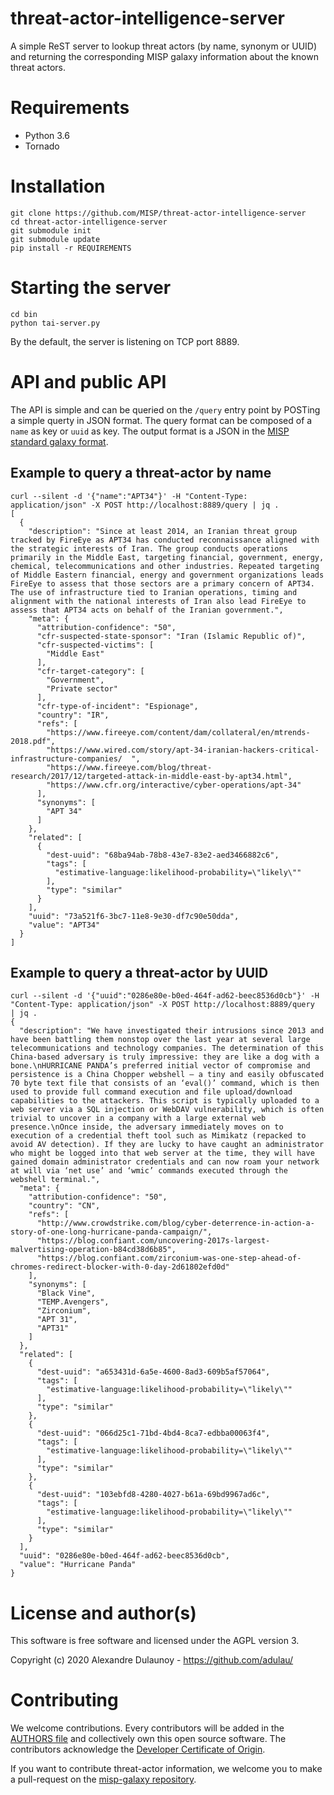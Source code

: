 # threat-actor-intelligence-server

A simple ReST server to lookup threat actors (by name, synonym or UUID) and returning the corresponding MISP galaxy information about the known threat actors.

# Requirements

- Python 3.6
- Tornado

# Installation

~~~
git clone https://github.com/MISP/threat-actor-intelligence-server
cd threat-actor-intelligence-server
git submodule init
git submodule update
pip install -r REQUIREMENTS
~~~

# Starting the server

~~~
cd bin
python tai-server.py
~~~

By the default, the server is listening on TCP port 8889.
 
# API and public API

The API is simple and can be queried on the `/query` entry point by POSTing a simple querty in JSON format. The query format can
be composed of a `name` as key or `uuid` as key. The output format is a JSON in the [MISP standard galaxy format](https://www.misp-standard.org/rfc/misp-standard-galaxy-format.txt). 

## Example to query a threat-actor by name

~~~
curl --silent -d '{"name":"APT34"}' -H "Content-Type: application/json" -X POST http://localhost:8889/query | jq . 
[
  {
    "description": "Since at least 2014, an Iranian threat group tracked by FireEye as APT34 has conducted reconnaissance aligned with the strategic interests of Iran. The group conducts operations primarily in the Middle East, targeting financial, government, energy, chemical, telecommunications and other industries. Repeated targeting of Middle Eastern financial, energy and government organizations leads FireEye to assess that those sectors are a primary concern of APT34. The use of infrastructure tied to Iranian operations, timing and alignment with the national interests of Iran also lead FireEye to assess that APT34 acts on behalf of the Iranian government.",
    "meta": {
      "attribution-confidence": "50",
      "cfr-suspected-state-sponsor": "Iran (Islamic Republic of)",
      "cfr-suspected-victims": [
        "Middle East"
      ],
      "cfr-target-category": [
        "Government",
        "Private sector"
      ],
      "cfr-type-of-incident": "Espionage",
      "country": "IR",
      "refs": [
        "https://www.fireeye.com/content/dam/collateral/en/mtrends-2018.pdf",
        "https://www.wired.com/story/apt-34-iranian-hackers-critical-infrastructure-companies/  ",
        "https://www.fireeye.com/blog/threat-research/2017/12/targeted-attack-in-middle-east-by-apt34.html",
        "https://www.cfr.org/interactive/cyber-operations/apt-34"
      ],
      "synonyms": [
        "APT 34"
      ]
    },
    "related": [
      {
        "dest-uuid": "68ba94ab-78b8-43e7-83e2-aed3466882c6",
        "tags": [
          "estimative-language:likelihood-probability=\"likely\""
        ],
        "type": "similar"
      }
    ],
    "uuid": "73a521f6-3bc7-11e8-9e30-df7c90e50dda",
    "value": "APT34"
  }
]
~~~

## Example to query a threat-actor by UUID

~~~
curl --silent -d '{"uuid":"0286e80e-b0ed-464f-ad62-beec8536d0cb"}' -H "Content-Type: application/json" -X POST http://localhost:8889/query  | jq .
{
  "description": "We have investigated their intrusions since 2013 and have been battling them nonstop over the last year at several large telecommunications and technology companies. The determination of this China-based adversary is truly impressive: they are like a dog with a bone.\nHURRICANE PANDA’s preferred initial vector of compromise and persistence is a China Chopper webshell – a tiny and easily obfuscated 70 byte text file that consists of an ‘eval()’ command, which is then used to provide full command execution and file upload/download capabilities to the attackers. This script is typically uploaded to a web server via a SQL injection or WebDAV vulnerability, which is often trivial to uncover in a company with a large external web presence.\nOnce inside, the adversary immediately moves on to execution of a credential theft tool such as Mimikatz (repacked to avoid AV detection). If they are lucky to have caught an administrator who might be logged into that web server at the time, they will have gained domain administrator credentials and can now roam your network at will via ‘net use’ and ‘wmic’ commands executed through the webshell terminal.",
  "meta": {
    "attribution-confidence": "50",
    "country": "CN",
    "refs": [
      "http://www.crowdstrike.com/blog/cyber-deterrence-in-action-a-story-of-one-long-hurricane-panda-campaign/",
      "https://blog.confiant.com/uncovering-2017s-largest-malvertising-operation-b84cd38d6b85",
      "https://blog.confiant.com/zirconium-was-one-step-ahead-of-chromes-redirect-blocker-with-0-day-2d61802efd0d"
    ],
    "synonyms": [
      "Black Vine",
      "TEMP.Avengers",
      "Zirconium",
      "APT 31",
      "APT31"
    ]
  },
  "related": [
    {
      "dest-uuid": "a653431d-6a5e-4600-8ad3-609b5af57064",
      "tags": [
        "estimative-language:likelihood-probability=\"likely\""
      ],
      "type": "similar"
    },
    {
      "dest-uuid": "066d25c1-71bd-4bd4-8ca7-edbba00063f4",
      "tags": [
        "estimative-language:likelihood-probability=\"likely\""
      ],
      "type": "similar"
    },
    {
      "dest-uuid": "103ebfd8-4280-4027-b61a-69bd9967ad6c",
      "tags": [
        "estimative-language:likelihood-probability=\"likely\""
      ],
      "type": "similar"
    }
  ],
  "uuid": "0286e80e-b0ed-464f-ad62-beec8536d0cb",
  "value": "Hurricane Panda"
}
~~~

# License and author(s)

This software is free software and licensed under the AGPL version 3.

Copyright (c) 2020 Alexandre Dulaunoy - https://github.com/adulau/

# Contributing

We welcome contributions. Every contributors will be added in the [AUTHORS file](./AUTHORS) and collectively own this open source software. The contributors acknowledge the [Developer Certificate of Origin](https://developercertificate.org/).

If you want to contribute threat-actor information, we welcome you to make a pull-request on the [misp-galaxy repository](https://github.com/MISP/misp-galaxy/blob/master/clusters/threat-actor.json).

